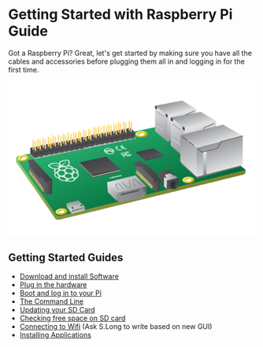 # Getting Started with Raspberry Pi Guide

Got a Raspberry Pi? Great, let's get started by making sure you have all the cables and accessories before plugging them all in and logging in for the first time.

![](images/Raspberry_Pi_B+.png)

## Getting Started Guides

- [Download and install Software](writing-sd-card-image.md)
- [Plug in the hardware](quick-pi-setup.md)
- [Boot and log in to your Pi](booting-logging-in.md)
- [The Command Line](command-line-guide.md)
- [Updating your SD Card](update-sd-card.md)
- [Checking free space on SD card](checking-sd-space.md)
- [Connecting to Wifi]() (Ask S.Long to write based on new GUI)
- [Installing Applications](install-apps.md)
